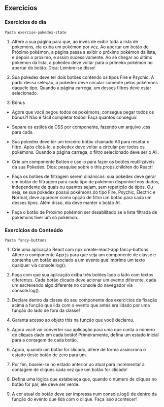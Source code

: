 ## Exercícios ##

### Exercícios do dia ###

`Pasta exercise-pokedex-state`

1. Altere a sua página para que, ao invés de exibir toda a lista de pokémons, ela exiba um pokémon por vez. Ao apertar um botão de Próximo pokémon, a página passa a exibir o próximo pokémon da lista, e depois o próximo, e assim sucessivamente. Ao se chegar ao último pokémon da lista, a pokedex deve voltar para o primeiro pokémon no apertar do botão. Dica: Lembre-se disso!

2. Sua pokedex deve ter dois botões contendo os tipos Fire e Psychic. A partir dessa seleção, a pokedex deve circular somente pelos pokémons daquele tipo. Quando a página carrega, um desses filtros deve estar selecionado.

3. Bônus
  * Agora que você pegou todos os pokémons, consegue pegar todos os bônus?! Não é fácil completar todos! Faça quantos conseguir.

  * Separe os estilos de CSS por componente, fazendo um arquivo .css para cada.

  * Sua pokedex deve ter um terceiro botão chamado All para resetar o filtro. Após clicá-lo, a pokedex deve voltar a circular por todos os pokémons. Quando a página carrega, o filtro selecionado deve ser o All.

  * Crie um componente Button e use-o para fazer os botões reutilizáveis da sua Pokedex. Dica: pesquise sobre o this.props.children do React!

  * Faça os botões de filtragem serem dinâmicos: sua pokedex deve gerar um botão de filtragem para cada tipo de pokémon disponível nos dados, independente de quais ou quantos sejam, sem repetição de tipos. Ou seja, se sua pokedex possui pokémons do tipo Fire, Psychic, Electric e Normal, deve aparecer como opção de filtro um botão para cada um desses tipos. Além disso, ela deve manter o botão All.

  * Faça o botão de Próximo pokémon ser desabilitado se a lista filtrada de pokémons tiver um só pokémon.

### Exercícios do Conteúdo ###

`Pasta fancy-buttons`

1. Crie uma aplicação React com npx create-react-app fancy-buttons . Altere o componente App.js para que seja um componente de classe e contenha um botão associado a um evento que imprime um texto qualquer via console.log().

2. Faça com que sua aplicação exiba três botões lado a lado com textos diferentes. Cada botão clicado deve acionar um evento diferente, cada um escrevendo algo diferente no console do navegador via console.log().

3. Declare dentro da classe do seu componente dos exercícios de fixação acima a função que lida com o evento que antes era lidado por uma função do lado de fora da classe!

4. Garanta acesso ao objeto this na função que você declarou.

5. Agora você vai converter sua aplicação para uma que conta o número de cliques dado em cada botão! Primeiramente, defina um estado inicial para a contagem de cada botão.

6. Agora, quando um botão for clicado, altere de forma assíncrona o estado deste botão de zero para um.

7. Por fim, baseie-se no estado anterior ao atual para incrementar a contagem de cliques cada vez que um botão for clicado!

8. Defina uma lógica que estabeleça que, quando o número de cliques no botão for par, ele deve ser verde.

9. A cor atual do botão deve ser impressa num console.log() de dentro da função do evento que lida com o clique. Faça isso acontecer!
